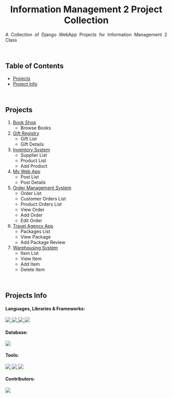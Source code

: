 <!-- Project Title -->

<h1 align="center">Information Management 2 Project Collection</h1>

<!-- Project Descripton -->

<p align="justify">
	A Collection of Django WebApp Projects for Information Management 2 Class
</p>

<br>

<!-- Project Table of Contents -->

## Table of Contents
- [Projects](#projects)
- [Project Info](#projects-info)

<br>

<!-- Projects -->

## Projects

1. [Book Shop](https://github.com/kingkuys2123/DjangoProjectCollection/tree/main/BookShop)
   - Browse Books
3. [Gift Registry](https://github.com/kingkuys2123/DjangoProjectCollection/tree/main/GiftRegistry)
   - Gift List
   - Gift Details
4. [Inventory System](https://github.com/kingkuys2123/DjangoProjectCollection/tree/main/InventorySystem)
   - Supplier List
   - Product List
   - Add Product
5. [My Web App](https://github.com/kingkuys2123/DjangoProjectCollection/tree/main/MyWebApp)
   - Post List
   - Post Details
6. [Order Management System](https://github.com/kingkuys2123/DjangoProjectCollection/tree/main/OrderManagementSystem)
   - Order List
   - Customer Orders List
   - Product Orders List
   - View Order
   - Add Order
   - Edit Order
7. [Travel Agency App](https://github.com/kingkuys2123/DjangoProjectCollection/tree/main/TravelAgencyApp)
   - Packages List
   - View Package
   - Add Package Review
9. [Warehousing System](https://github.com/kingkuys2123/DjangoProjectCollection/tree/main/WarehousingSystem)
   - Item List
   - View Item
   - Add Item
   - Delete Item

<br>

<!-- Project Info -->

## Projects Info

#### Languages, Libraries & Frameworks:

<a href="#languages">
    <img src="https://img.shields.io/badge/CSS3-1572B6?style=for-the-badge&logo=css3&logoColor=white" />
</a>
<a href="#languages">
    <img src="https://img.shields.io/badge/HTML5-E34F26?style=for-the-badge&logo=html5&logoColor=white" />
</a>
<a href="#languages">
    <img src="https://img.shields.io/badge/Python-FFD43B?style=for-the-badge&logo=python&logoColor=blue" />
</a>
<a href="#languages">
    <img src="https://img.shields.io/badge/Django-092E20?style=for-the-badge&logo=django&logoColor=green" />
</a>

#### Database:
<a href="#database">
    <img src="https://img.shields.io/badge/mysql-%2300f.svg?style=for-the-badge&logo=mysql&logoColor=white" />
</a>

#### Tools:

<a href="#tools">
    <img src="https://img.shields.io/badge/PyCharm-000000.svg?&style=for-the-badge&logo=PyCharm&logoColor=white" />
</a>
<a href="#tools">
    <img src="https://img.shields.io/badge/Xampp-F37623?style=for-the-badge&logo=xampp&logoColor=white" />
</a>
<a href="#tools">
    <img src="https://img.shields.io/badge/git-%23F05033.svg?style=for-the-badge&logo=git&logoColor=white" />
</a>

#### Contributors:

<a href="#contributors">
    <img src="https://contrib.rocks/image?repo=kingkuys2123/IM2ProjectCollection" />
</a>

<br>
